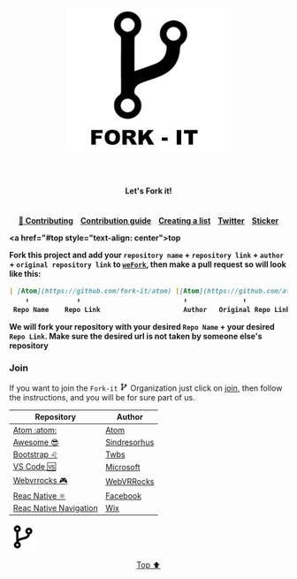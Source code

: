 <html>

<p id="top"><p>
<h1 align="center">
    <img width="300" src="img/fork-it.png" alt="Fork it!"><br><br>
</h1>

<h4 align="center">Let's Fork it!<h4>

<p align="center">
	<a href="awesome.md"><br> 🔁 Contributing</a>&nbsp;&nbsp;&nbsp;
	<a href="contributing.md">Contribution guide</a>&nbsp;&nbsp;&nbsp;
	<a href="create-list.md">Creating a list</a>&nbsp;&nbsp;&nbsp;
	<a href="https://twitter.com/awesome__re">Twitter</a>&nbsp;&nbsp;&nbsp;
	<a href="https://www.stickermule.com/marketplace/10034-awesome">Sticker</a>
</p>

<a href="#top style="text-align: center">top</a>

Fork this project and add your `repository name` + `repository link` + `author` + `original repository link` to [`weFork`](https://github.com/Fork-it/weFork), then make a pull request so will look like this:

<html>



```markdown
| [Atom](https://github.com/fork-it/atom) |[Atom](https://github.com/atom/atom)|
    ⬆️            ⬆️                          ⬆️              ⬆️
 Repo Name    Repo Link                     Author   Original Repo Link
```
We will fork your repository with your desired `Repo Name` + your desired `Repo Link`. **Make sure the desired url is not taken by someone else's repository**

### Join
If you want to join the `Fork-it` ![Fork it Logo](img/fork15px.png) Organization just click on [join](https://github.com/fork-it/join), then follow the instructions, and you will be for sure part of us.

| Repository | Author |
| ------ | ----------- |
| [Atom :atom:](https://github.com/fork-it/atom) |[Atom](https://github.com/atom/atom)|
| [Awesome 😎 ](https://github.com/fork-it/awesome) |[Sindresorhus](https://github.com/sindresorhus/awesome)|
| [Bootstrap ♌️](https://github.com/fork-it/bootstrap)|[Twbs](https://github.com/twbs/bootstrap)|
| [VS Code 🆚](https://github.com/fork-it/vscode)|[Microsoft](https://github.com/Microsoft/vscode)|
| [Webvrrocks 🎮](https://github.com/fork-it/webbrrocks)|[WebVRRocks](https://github.com/WebVRRocks/webvrrocks)|
| [Reac Native ⚛️](https://github.com/fork-it/react-native)|[Facebook](https://github.com/facebook/react-native)|
| [Reac Native Navigation](https://github.com/fork-it/react-native-navigation)|[Wix](https://github.com/wix/react-native-navigation)|


![Fork it Logo](img/fork50px.png)

<html>
	<p align="center">
	    <a href="#top">Top ⬆️ </a>
	</p>
</html>
